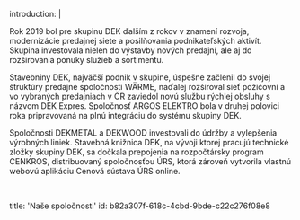 introduction: |
  <p>Rok 2019 bol pre skupinu DEK ďalším z rokov v znamení rozvoja, modernizácie predajnej siete a posilňovania podnikateľských aktivít. Skupina investovala nielen do výstavby nových predajní, ale aj do rozširovania ponuky služieb a sortimentu.
  </p>
  <p>Stavebniny DEK, najväčší podnik v skupine, úspešne začlenil do svojej štruktúry predajne spoločnosti WÄRME, naďalej rozširoval sieť požičovní a vo vybraných predajniach v ČR zaviedol novú službu rýchlej obsluhy s názvom DEK Expres. Spoločnosť ARGOS ELEKTRO bola v druhej polovici roka pripravovaná na plnú integráciu do systému skupiny DEK.
  </p>
  <p>Spoločnosti DEKMETAL a DEKWOOD investovali do údržby a vylepšenia výrobných liniek. Stavebná knižnica DEK, na vývoji ktorej pracujú technické zložky skupiny DEK, sa dočkala prepojenia na rozpočtársky program CENKROS, distribuovaný spoločnosťou ÚRS, ktorá zároveň vytvorila vlastnú webovú aplikáciu Cenová sústava ÚRS online.
  </p>
  <p><br>
  </p>
  
title: 'Naše spoločnosti'
id: b82a307f-618c-4cbd-9bde-c22c276f08e8
